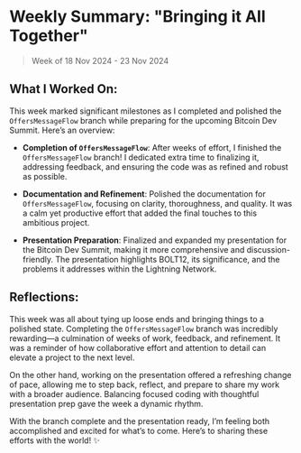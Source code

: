 # Weekly Summary: "Bringing it All Together"

> Week of 18 Nov 2024 - 23 Nov 2024

## What I Worked On:

This week marked significant milestones as I completed and polished the
`OffersMessageFlow` branch while preparing for the upcoming Bitcoin Dev Summit.
Here’s an overview:

- **Completion of `OffersMessageFlow`**: After weeks of effort, I finished the
  `OffersMessageFlow` branch! I dedicated extra time to finalizing it,
  addressing feedback, and ensuring the code was as refined and robust as
  possible.

- **Documentation and Refinement**: Polished the documentation for
  `OffersMessageFlow`, focusing on clarity, thoroughness, and quality. It was a
  calm yet productive effort that added the final touches to this ambitious
  project.

- **Presentation Preparation**: Finalized and expanded my presentation for the
  Bitcoin Dev Summit, making it more comprehensive and discussion-friendly. The
  presentation highlights BOLT12, its significance, and the problems it
  addresses within the Lightning Network.

## Reflections:

This week was all about tying up loose ends and bringing things to a polished
state. Completing the `OffersMessageFlow` branch was incredibly rewarding—a
culmination of weeks of work, feedback, and refinement. It was a reminder of how
collaborative effort and attention to detail can elevate a project to the next
level.

On the other hand, working on the presentation offered a refreshing change of
pace, allowing me to step back, reflect, and prepare to share my work with a
broader audience. Balancing focused coding with thoughtful presentation prep
gave the week a dynamic rhythm.

With the branch complete and the presentation ready, I’m feeling both
accomplished and excited for what’s to come. Here’s to sharing these efforts
with the world! ✨

